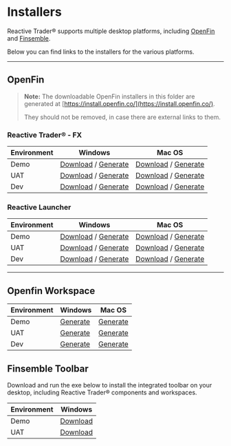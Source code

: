 # Installers

Reactive Trader® supports multiple desktop platforms, including [OpenFin] and [Finsemble].

Below you can find links to the installers for the various platforms.

[openfin]: https://openfin.co
[finsemble]: https://cosaic.io/finsemble/

---

## OpenFin

> **Note:** The downloadable OpenFin installers in this folder are generated at [https://install.openfin.co/](https://install.openfin.co/).
>
> They should not be removed, in case there are external links to them.

### Reactive Trader® - FX

| Environment | Windows                                                                        | Mac OS                                                                         |
| ----------- | ------------------------------------------------------------------------------ | ------------------------------------------------------------------------------ |
| Demo        | [Download](./Reactive-Trader-FX-Demo.exe?raw=true) / [Generate][rtfx-demo-win] | [Download](./Reactive-Trader-Demo-FX.dmg?raw=true) / [Generate][rtfx-demo-mac] |
| UAT         | [Download](./Reactive-Trader-FX-UAT.exe?raw=true) / [Generate][rtfx-uat-win]   | [Download](./Reactive-Trader-UAT-FX.dmg?raw=true) / [Generate][rtfx-uat-mac]   |
| Dev         | [Download](./Reactive-Trader-FX-Dev.exe?raw=true) / [Generate][rtfx-dev-win]   | [Download](./Reactive-Trader-Dev-FX.dmg?raw=true) / [Generate][rtfx-dev-mac]   |

[rtfx-demo-win]: https://install.openfin.co/download/?os=win&config=https%3A%2F%2Fopenfin.prod.reactivetrader.com%2Fconfig%2Frt-fx.json&fileName=Reactive-Trader-FX-Demo&unzipped=true
[rtfx-uat-win]: https://install.openfin.co/download/?os=win&config=https%3A%2F%2Fopenfin.uat.reactivetrader.com%2Fconfig%2Frt-fx.json&fileName=Reactive-Trader-FX-UAT&unzipped=true
[rtfx-dev-win]: https://install.openfin.co/download/?os=win&config=https%3A%2F%2Fopenfin.dev.reactivetrader.com%2Fconfig%2Frt-fx.json&fileName=Reactive-Trader-FX-Dev&unzipped=true
[rtfx-demo-mac]: https://install.openfin.co/download/?os=osx&config=https%3A%2F%2Fopenfin.prod.reactivetrader.com%2Fconfig%2Frt-fx.json&fileName=Reactive-Trader-FX-Demo&internal=true&iconFile=https%3A%2F%2Fopenfin.prod.reactivetrader.com%2Fstatic%2Fmedia%2Freactive-trader-icon-256x256.png&appName=Reactive%20Trader%E2%84%A2
[rtfx-uat-mac]: https://install.openfin.co/download/?os=osx&config=https%3A%2F%2Fopenfin.uat.reactivetrader.com%2Fconfig%2Frt-fx.json&fileName=Reactive-Trader-FX-UAT&internal=true&iconFile=https%3A%2F%2Fopenfin.uat.reactivetrader.com%2Fstatic%2Fmedia%2Freactive-trader-icon-256x256.png&appName=Reactive%20Trader%E2%84%A2%20(UAT)
[rtfx-dev-mac]: https://install.openfin.co/download/?os=osx&config=https%3A%2F%2Fopenfin.dev.reactivetrader.com%2Fconfig%2Frt-fx.json&fileName=Reactive-Trader-FX-Dev&internal=true&iconFile=https%3A%2F%2Fopenfin.dev.reactivetrader.com%2Fstatic%2Fmedia%2Freactive-trader-icon-256x256.png&appName=Reactive%20Trader%E2%84%A2%20(Dev)

### Reactive Launcher

| Environment | Windows                                                                     | Mac OS                                                                      |
| ----------- | --------------------------------------------------------------------------- | --------------------------------------------------------------------------- |
| Demo        | [Download](./Reactive-Launcher-Demo.exe?raw=true) / [Generate][rl-demo-win] | [Download](./Reactive-Launcher-Demo.dmg?raw=true) / [Generate][rl-demo-mac] |
| UAT         | [Download](./Reactive-Launcher-UAT.exe?raw=true) / [Generate][rl-uat-win]   | [Download](./Reactive-Launcher-UAT.dmg?raw=true) / [Generate][rl-uat-mac]   |
| Dev         | [Download](./Reactive-Launcher-Dev.exe?raw=true) / [Generate][rl-dev-win]   | [Download](./Reactive-Launcher-Dev.dmg?raw=true) / [Generate][rl-dev-mac]   |

[rl-demo-win]: https://install.openfin.co/download/?os=win&config=https%3A%2F%2Fopenfin.prod.reactivetrader.com%2Fconfig%2Flauncher.json&fileName=Reactive-Launcher-Demo&unzipped=true
[rl-uat-win]: https://install.openfin.co/download/?os=win&config=https%3A%2F%2Fopenfin.uat.reactivetrader.com%2Fconfig%2Flauncher.json&fileName=Reactive-Launcher-UAT&unzipped=true
[rl-dev-win]: https://install.openfin.co/download/?os=win&config=https%3A%2F%2Fopenfin.dev.reactivetrader.com%2Fconfig%2Flauncher.json&fileName=Reactive-Launcher-Dev&unzipped=true
[rl-demo-mac]: https://install.openfin.co/download/?os=osx&config=https%3A%2F%2Fopenfin.prod.reactivetrader.com%2Fconfig%2Flauncher.json&fileName=Reactive-Launcher-Demo&internal=true&iconFile=https%3A%2F%2Fopenfin.prod.reactivetrader.com%2Fstatic%2Fmedia%2Fadaptive-icon-256x256.png&appName=Reactive%20Launcher
[rl-uat-mac]: https://install.openfin.co/download/?os=osx&config=https%3A%2F%2Fopenfin.uat.reactivetrader.com%2Fconfig%2Flauncher.json&fileName=Reactive-Launcher-UAT&internal=true&iconFile=https%3A%2F%2Fopenfin.uat.reactivetrader.com%2Fstatic%2Fmedia%2Fadaptive-icon-256x256.png&appName=Reactive%20Launcher%20(UAT)
[rl-dev-mac]: https://install.openfin.co/download/?os=osx&config=https%3A%2F%2Fopenfin.dev.reactivetrader.com%2Fconfig%2Flauncher.json&fileName=Reactive-Launcher-Dev&internal=true&iconFile=https%3A%2F%2Fopenfin.dev.reactivetrader.com%2Fstatic%2Fmedia%2Fadaptive-icon-256x256.png&appName=Reactive%20Launcher%20(Dev)

---

## Openfin Workspace

| Environment | Windows                    | Mac OS                         |
| ----------- | -------------------------- | ------------------------------ |
| Demo        | [Generate][workspace-demo] | [Generate][workspace-demo-mac] |
| UAT         | [Generate][workspace-uat]  | [Generate][workspace-uat-mac]  |
| Dev         | [Generate][workspace-dev]  | [Generate][workspace-dev-mac]  |

[workspace-demo]: https://install.openfin.co/download/?os=win&config=https%3A%2F%2Fopenfin.prod.reactivetrader.com%2Fworkspace%2Fconfig%2Fworkspace.json&fileName=Reactive-Workspace-Demo&unzipped=true
[workspace-uat]: https://install.openfin.co/download/?os=win&config=https%3A%2F%2Fopenfin.uat.reactivetrader.com%2Fworkspace%2Fconfig%2Fworkspace.json&fileName=Reactive-Workspace-UAT&unzipped=true
[workspace-dev]: https://install.openfin.co/download/?os=win&config=https%3A%2F%2Fopenfin.dev.reactivetrader.com%2Fworkspace%2Fconfig%2Fworkspace.json&fileName=Reactive-Workspace-Dev&unzipped=true
[workspace-demo-mac]: https://install.openfin.co/download/?os=osx&config=https%3A%2F%2Fopenfin.prod.reactivetrader.com%2Fworkspace%2Fconfig%2Fworkspace.json&fileName=Reactive-Workspace-Demo&internal=true&appName=Reactive-Workspace-Demo
[workspace-uat-mac]: https://install.openfin.co/download/?os=osx&config=https%3A%2F%2Fopenfin.uat.reactivetrader.com%2Fworkspace%2Fconfig%2Fworkspace.json&fileName=Reactive-Workspace-Demo&internal=true&appName=Reactive-Workspace-Demo
[workspace-dev-mac]: https://install.openfin.co/download/?os=osx&config=https%3A%2F%2Fopenfin.dev.reactivetrader.com%2Fworkspace%2Fconfig%2Fworkspace.json&fileName=Reactive-Workspace-Demo&internal=true&appName=Reactive-Workspace-Demo

## Finsemble Toolbar

Download and run the exe below to install the integrated toolbar on your desktop, including Reactive Trader® components and workspaces.

| Environment | Windows                       |
| ----------- | ----------------------------- |
| Demo        | [Download][fsbl-win-demo-exe] |
| UAT         | [Download][fsbl-win-uat-exe]  |

[fsbl-win-demo-exe]: https://storage.googleapis.com/reactive-trader-finsemble/pkg/ReactiveTraderFinsemble.exe
[fsbl-win-uat-exe]: https://storage.googleapis.com/reactive-trader-finsemble-uat/pkg/ReactiveTraderFinsemble.exe
